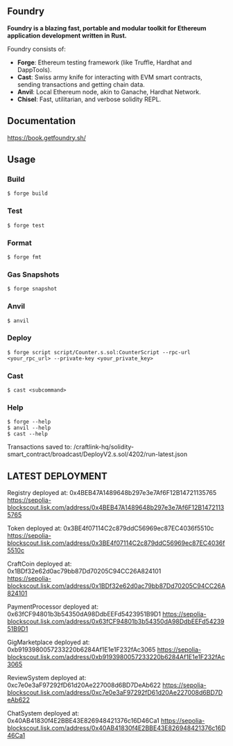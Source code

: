 ## Foundry

**Foundry is a blazing fast, portable and modular toolkit for Ethereum application development written in Rust.**

Foundry consists of:

-   **Forge**: Ethereum testing framework (like Truffle, Hardhat and DappTools).
-   **Cast**: Swiss army knife for interacting with EVM smart contracts, sending transactions and getting chain data.
-   **Anvil**: Local Ethereum node, akin to Ganache, Hardhat Network.
-   **Chisel**: Fast, utilitarian, and verbose solidity REPL.

## Documentation

https://book.getfoundry.sh/

## Usage

### Build

```shell
$ forge build
```

### Test

```shell
$ forge test
```

### Format

```shell
$ forge fmt
```

### Gas Snapshots

```shell
$ forge snapshot
```

### Anvil

```shell
$ anvil
```

### Deploy

```shell
$ forge script script/Counter.s.sol:CounterScript --rpc-url <your_rpc_url> --private-key <your_private_key>
```

### Cast

```shell
$ cast <subcommand>
```

### Help

```shell
$ forge --help
$ anvil --help
$ cast --help
```
Transactions saved to: /craftlink-hq/solidity-smart_contract/broadcast/DeployV2.s.sol/4202/run-latest.json

## LATEST DEPLOYMENT

Registry deployed at: 0x4BEB47A1489648b297e3e7Af6F12B14721135765  
https://sepolia-blockscout.lisk.com/address/0x4BEB47A1489648b297e3e7Af6F12B14721135765

Token deployed at: 0x3BE4f07114C2c879ddC56969ec87EC4036f5510c
https://sepolia-blockscout.lisk.com/address/0x3BE4f07114C2c879ddC56969ec87EC4036f5510c

CraftCoin deployed at: 0x1BDf32e62d0ac79bb87Dd70205C94CC26A824101  
https://sepolia-blockscout.lisk.com/address/0x1BDf32e62d0ac79bb87Dd70205C94CC26A824101

PaymentProcessor deployed at: 0x63fCF94801b3b54350dA98DdbEEFd5423951B9D1
https://sepolia-blockscout.lisk.com/address/0x63fCF94801b3b54350dA98DdbEEFd5423951B9D1

GigMarketplace deployed at: 0xb9193980057233220b6284Af1E1e1F232fAc3065
https://sepolia-blockscout.lisk.com/address/0xb9193980057233220b6284Af1E1e1F232fAc3065

ReviewSystem deployed at: 0xc7e0e3aF97292fD61d20Ae227008d6BD7DeAb622
https://sepolia-blockscout.lisk.com/address/0xc7e0e3aF97292fD61d20Ae227008d6BD7DeAb622

ChatSystem deployed at: 0x40AB41830f4E2BBE43E826948421376c16D46Ca1
https://sepolia-blockscout.lisk.com/address/0x40AB41830f4E2BBE43E826948421376c16D46Ca1